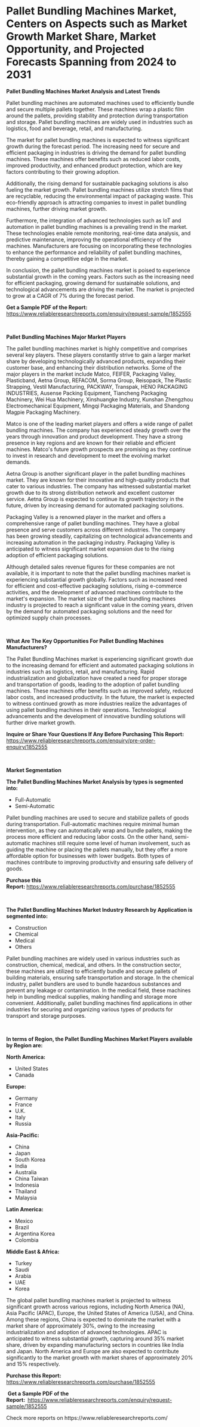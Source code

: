 <p><h1>Pallet Bundling Machines Market, Centers on Aspects such as Market Growth Market Share, Market Opportunity, and Projected Forecasts Spanning from 2024 to 2031</h1></p><p><strong>Pallet Bundling Machines Market Analysis and Latest Trends</strong></p>
<p><p>Pallet bundling machines are automated machines used to efficiently bundle and secure multiple pallets together. These machines wrap a plastic film around the pallets, providing stability and protection during transportation and storage. Pallet bundling machines are widely used in industries such as logistics, food and beverage, retail, and manufacturing.</p><p>The market for pallet bundling machines is expected to witness significant growth during the forecast period. The increasing need for secure and efficient packaging in industries is driving the demand for pallet bundling machines. These machines offer benefits such as reduced labor costs, improved productivity, and enhanced product protection, which are key factors contributing to their growing adoption.</p><p>Additionally, the rising demand for sustainable packaging solutions is also fueling the market growth. Pallet bundling machines utilize stretch films that are recyclable, reducing the environmental impact of packaging waste. This eco-friendly approach is attracting companies to invest in pallet bundling machines, further driving market growth.</p><p>Furthermore, the integration of advanced technologies such as IoT and automation in pallet bundling machines is a prevailing trend in the market. These technologies enable remote monitoring, real-time data analysis, and predictive maintenance, improving the operational efficiency of the machines. Manufacturers are focusing on incorporating these technologies to enhance the performance and reliability of pallet bundling machines, thereby gaining a competitive edge in the market.</p><p>In conclusion, the pallet bundling machines market is poised to experience substantial growth in the coming years. Factors such as the increasing need for efficient packaging, growing demand for sustainable solutions, and technological advancements are driving the market. The market is projected to grow at a CAGR of 7% during the forecast period.</p></p>
<p><strong>Get a Sample PDF of the Report:&nbsp;</strong> <a href="https://www.reliableresearchreports.com/enquiry/request-sample/1852555">https://www.reliableresearchreports.com/enquiry/request-sample/1852555</a></p>
<p>&nbsp;</p>
<p><strong>Pallet Bundling Machines Major Market Players</strong></p>
<p><p>The pallet bundling machines market is highly competitive and comprises several key players. These players constantly strive to gain a larger market share by developing technologically advanced products, expanding their customer base, and enhancing their distribution networks. Some of the major players in the market include Matco, FEIFER, Packaging Valley, Plasticband, Aetna Group, REFACOM, Sorma Group, Reisopack, The Plastic Strapping, Vestil Manufacturing, PACKWAY, Transpak, HENO PACKAGING INDUSTRIES, Ausense Packing Equipment, Tiancheng Packaging Machinery, Wei Hua Machinery, Xinshuangke Industry, Kunshan Zhengzhou Electromechanical Equipment, Mingqi Packaging Materials, and Shandong Magpie Packaging Machinery.</p><p>Matco is one of the leading market players and offers a wide range of pallet bundling machines. The company has experienced steady growth over the years through innovation and product development. They have a strong presence in key regions and are known for their reliable and efficient machines. Matco's future growth prospects are promising as they continue to invest in research and development to meet the evolving market demands.</p><p>Aetna Group is another significant player in the pallet bundling machines market. They are known for their innovative and high-quality products that cater to various industries. The company has witnessed substantial market growth due to its strong distribution network and excellent customer service. Aetna Group is expected to continue its growth trajectory in the future, driven by increasing demand for automated packaging solutions.</p><p>Packaging Valley is a renowned player in the market and offers a comprehensive range of pallet bundling machines. They have a global presence and serve customers across different industries. The company has been growing steadily, capitalizing on technological advancements and increasing automation in the packaging industry. Packaging Valley is anticipated to witness significant market expansion due to the rising adoption of efficient packaging solutions.</p><p>Although detailed sales revenue figures for these companies are not available, it is important to note that the pallet bundling machines market is experiencing substantial growth globally. Factors such as increased need for efficient and cost-effective packaging solutions, rising e-commerce activities, and the development of advanced machines contribute to the market's expansion. The market size of the pallet bundling machines industry is projected to reach a significant value in the coming years, driven by the demand for automated packaging solutions and the need for optimized supply chain processes.</p></p>
<p>&nbsp;</p>
<p><strong>What Are The Key Opportunities For Pallet Bundling Machines Manufacturers?</strong></p>
<p><p>The Pallet Bundling Machines market is experiencing significant growth due to the increasing demand for efficient and automated packaging solutions in industries such as logistics, retail, and manufacturing. Rapid industrialization and globalization have created a need for proper storage and transportation of goods, leading to the adoption of pallet bundling machines. These machines offer benefits such as improved safety, reduced labor costs, and increased productivity. In the future, the market is expected to witness continued growth as more industries realize the advantages of using pallet bundling machines in their operations. Technological advancements and the development of innovative bundling solutions will further drive market growth.</p></p>
<p><strong>Inquire or Share Your Questions If Any Before Purchasing This Report:</strong> <a href="https://www.reliableresearchreports.com/enquiry/pre-order-enquiry/1852555">https://www.reliableresearchreports.com/enquiry/pre-order-enquiry/1852555</a></p>
<p>&nbsp;</p>
<p><strong>Market Segmentation</strong></p>
<p><strong>The Pallet Bundling Machines Market Analysis by types is segmented into:</strong></p>
<p><ul><li>Full-Automatic</li><li>Semi-Automatic</li></ul></p>
<p><p>Pallet bundling machines are used to secure and stabilize pallets of goods during transportation. Full-automatic machines require minimal human intervention, as they can automatically wrap and bundle pallets, making the process more efficient and reducing labor costs. On the other hand, semi-automatic machines still require some level of human involvement, such as guiding the machine or placing the pallets manually, but they offer a more affordable option for businesses with lower budgets. Both types of machines contribute to improving productivity and ensuring safe delivery of goods.</p></p>
<p><strong>Purchase this Report:&nbsp;</strong><a href="https://www.reliableresearchreports.com/purchase/1852555">https://www.reliableresearchreports.com/purchase/1852555</a></p>
<p>&nbsp;</p>
<p><strong>The Pallet Bundling Machines Market Industry Research by Application is segmented into:</strong></p>
<p><ul><li>Construction</li><li>Chemical</li><li>Medical</li><li>Others</li></ul></p>
<p><p>Pallet bundling machines are widely used in various industries such as construction, chemical, medical, and others. In the construction sector, these machines are utilized to efficiently bundle and secure pallets of building materials, ensuring safe transportation and storage. In the chemical industry, pallet bundlers are used to bundle hazardous substances and prevent any leakage or contamination. In the medical field, these machines help in bundling medical supplies, making handling and storage more convenient. Additionally, pallet bundling machines find applications in other industries for securing and organizing various types of products for transport and storage purposes.</p></p>
<p>&nbsp;</p>
<p><strong>In terms of Region, the Pallet Bundling Machines Market Players available by Region are:</strong></p>
<p>
    <p> <strong> North America: </strong>
        <ul>
            <li>United States</li>
            <li>Canada</li>
        </ul>
        </p> 
    <p> <strong> Europe: </strong>
        <ul>
            <li>Germany</li>
            <li>France</li>
            <li>U.K.</li>
            <li>Italy</li>
            <li>Russia</li>
        </ul>
        </p> 
    <p> <strong> Asia-Pacific: </strong>
        <ul>
            <li>China</li>
            <li>Japan</li>
            <li>South Korea</li>
            <li>India</li>
            <li>Australia</li>
            <li>China Taiwan</li>
            <li>Indonesia</li>
            <li>Thailand</li>
            <li>Malaysia</li>
        </ul>
        </p> 
    <p> <strong> Latin America: </strong>
        <ul>
            <li>Mexico</li>
            <li>Brazil</li>
            <li>Argentina Korea</li>
            <li>Colombia</li>
        </ul>
        </p> 
    <p> <strong> Middle East & Africa: </strong>
        <ul>
            <li>Turkey</li>
            <li>Saudi</li>
            <li>Arabia</li>
            <li>UAE</li>
            <li>Korea</li>
        </ul>
    </p>
    </p>
<p><p>The global pallet bundling machines market is projected to witness significant growth across various regions, including North America (NA), Asia Pacific (APAC), Europe, the United States of America (USA), and China. Among these regions, China is expected to dominate the market with a market share of approximately 30%, owing to the increasing industrialization and adoption of advanced technologies. APAC is anticipated to witness substantial growth, capturing around 35% market share, driven by expanding manufacturing sectors in countries like India and Japan. North America and Europe are also expected to contribute significantly to the market growth with market shares of approximately 20% and 15% respectively.</p></p>
<p><strong>Purchase this Report: </strong><a href="https://www.reliableresearchreports.com/purchase/1852555">https://www.reliableresearchreports.com/purchase/1852555</a></p>
<p>&nbsp;<strong>Get a Sample PDF of the Report:&nbsp;&nbsp;</strong><a href="https://www.reliableresearchreports.com/enquiry/request-sample/1852555">https://www.reliableresearchreports.com/enquiry/request-sample/1852555</a></p>
<p><strong></strong></p>
<p>Check more reports on https://www.reliableresearchreports.com/</p>